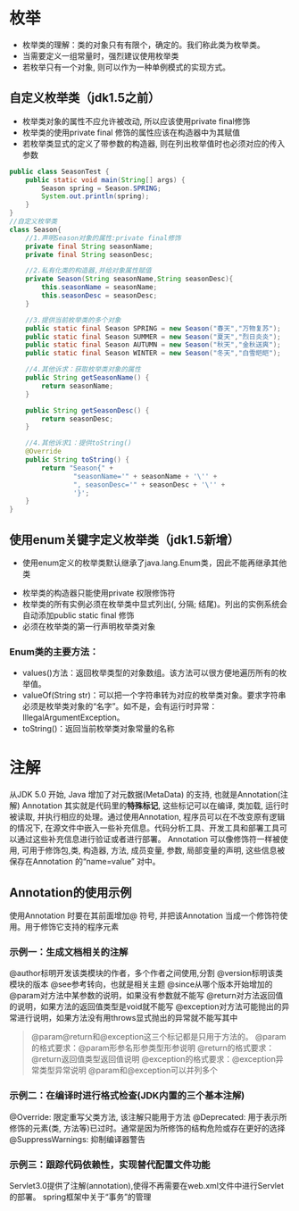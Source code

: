 # 枚举

 * 枚举类的理解：类的对象只有有限个，确定的。我们称此类为枚举类。
 * 当需要定义一组常量时，强烈建议使用枚举类
 * 若枚举只有一个对象, 则可以作为一种单例模式的实现方式。

## 自定义枚举类（jdk1.5之前）

* 枚举类对象的属性不应允许被改动, 所以应该使用private final修饰
* 枚举类的使用private final 修饰的属性应该在构造器中为其赋值
* 若枚举类显式的定义了带参数的构造器, 则在列出枚举值时也必须对应的传入参数
  
```java
public class SeasonTest {
    public static void main(String[] args) {
        Season spring = Season.SPRING;
        System.out.println(spring);
    }
}
//自定义枚举类
class Season{
    //1.声明Season对象的属性:private final修饰
    private final String seasonName;
    private final String seasonDesc;

    //2.私有化类的构造器,并给对象属性赋值
    private Season(String seasonName,String seasonDesc){
        this.seasonName = seasonName;
        this.seasonDesc = seasonDesc;
    }

    //3.提供当前枚举类的多个对象
    public static final Season SPRING = new Season("春天","万物复苏");
    public static final Season SUMMER = new Season("夏天","烈日炎炎");
    public static final Season AUTUMN = new Season("秋天","金秋送爽");
    public static final Season WINTER = new Season("冬天","白雪皑皑");

    //4.其他诉求：获取枚举类对象的属性
    public String getSeasonName() {
        return seasonName;
    }

    public String getSeasonDesc() {
        return seasonDesc;
    }

    //4.其他诉求1：提供toString()
    @Override
    public String toString() {
        return "Season{" +
                "seasonName='" + seasonName + '\'' +
                ", seasonDesc='" + seasonDesc + '\'' +
                '}';
    }
}
```
## 使用enum关键字定义枚举类（jdk1.5新增）
* 使用enum定义的枚举类默认继承了java.lang.Enum类，因此不能再继承其他类
- 枚举类的构造器只能使用private 权限修饰符
- 枚举类的所有实例必须在枚举类中显式列出(, 分隔; 结尾)。列出的实例系统会自动添加public static final 修饰
- 必须在枚举类的第一行声明枚举类对象

### Enum类的主要方法：
- values()方法：返回枚举类型的对象数组。该方法可以很方便地遍历所有的枚举值。
- valueOf(String str)：可以把一个字符串转为对应的枚举类对象。要求字符串必须是枚举类对象的“名字”。如不是，会有运行时异常：IllegalArgumentException。
- toString()：返回当前枚举类对象常量的名称
  
# 注解
从JDK 5.0 开始, Java 增加了对元数据(MetaData) 的支持, 也就是Annotation(注解)
Annotation 其实就是代码里的**特殊标记**, 这些标记可以在编译, 类加载, 运行时被读取, 并执行相应的处理。通过使用Annotation, 程序员可以在不改变原有逻辑的情况下, 在源文件中嵌入一些补充信息。代码分析工具、开发工具和部署工具可以通过这些补充信息进行验证或者进行部署。
Annotation 可以像修饰符一样被使用, 可用于修饰包,类, 构造器, 方法, 成员变量, 参数, 局部变量的声明, 这些信息被保存在Annotation 的“name=value” 对中。

## Annotation的使用示例
使用Annotation 时要在其前面增加@ 符号, 并把该Annotation 当成一个修饰符使用。用于修饰它支持的程序元素
### 示例一：生成文档相关的注解
@author标明开发该类模块的作者，多个作者之间使用,分割
@version标明该类模块的版本
@see参考转向，也就是相关主题
@since从哪个版本开始增加的
@param对方法中某参数的说明，如果没有参数就不能写
@return对方法返回值的说明，如果方法的返回值类型是void就不能写
@exception对方法可能抛出的异常进行说明，如果方法没有用throws显式抛出的异常就不能写其中
>@param@return和@exception这三个标记都是只用于方法的。
@param的格式要求：@param形参名形参类型形参说明
@return的格式要求：@return返回值类型返回值说明
@exception的格式要求：@exception异常类型异常说明
@param和@exception可以并列多个
### 示例二：在编译时进行格式检查(JDK内置的三个基本注解)
@Override: 限定重写父类方法, 该注解只能用于方法
@Deprecated: 用于表示所修饰的元素(类, 方法等)已过时。通常是因为所修饰的结构危险或存在更好的选择
@SuppressWarnings: 抑制编译器警告
### 示例三：跟踪代码依赖性，实现替代配置文件功能
Servlet3.0提供了注解(annotation),使得不再需要在web.xml文件中进行Servlet的部署。
spring框架中关于“事务”的管理

